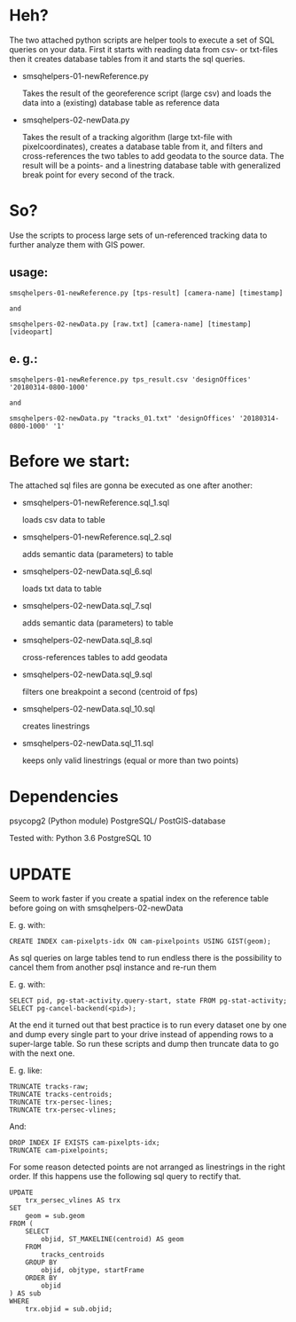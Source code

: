 # Heh?

The two attached python scripts are helper tools to execute a set of SQL queries on your data. First it starts with reading data from csv- or txt-files then it creates database tables from it and starts the sql queries.

- smsqhelpers-01-newReference.py

    Takes the result of the georeference script (large csv) and loads the data into a (existing) database table as reference data
    
- smsqhelpers-02-newData.py

    Takes the result of a tracking algorithm (large txt-file with pixelcoordinates), creates a database table from it, and filters and cross-references the two tables to add geodata to the source data. The result will be a points- and a linestring database table with generalized break point for every second of the track.

# So?

Use the scripts to process large sets of un-referenced tracking data to further analyze them with GIS power.

## usage:
    smsqhelpers-01-newReference.py [tps-result] [camera-name] [timestamp]
    
    and
    
    smsqhelpers-02-newData.py [raw.txt] [camera-name] [timestamp] [videopart]

## e. g.:
    smsqhelpers-01-newReference.py tps_result.csv 'designOffices' '20180314-0800-1000'
    
    and
    
    smsqhelpers-02-newData.py "tracks_01.txt" 'designOffices' '20180314-0800-1000' '1'

# Before we start:
The attached sql files are gonna be executed as one after another:

- smsqhelpers-01-newReference.sql_1.sql

    loads csv data to table

- smsqhelpers-01-newReference.sql_2.sql

    adds semantic data (parameters) to table
    
- smsqhelpers-02-newData.sql_6.sql

    loads txt data to table
    
- smsqhelpers-02-newData.sql_7.sql

    adds semantic data (parameters) to table
    
- smsqhelpers-02-newData.sql_8.sql

    cross-references tables to add geodata
    
- smsqhelpers-02-newData.sql_9.sql

    filters one breakpoint a second (centroid of fps)
    
- smsqhelpers-02-newData.sql_10.sql

    creates linestrings
    
- smsqhelpers-02-newData.sql_11.sql

    keeps only valid linestrings (equal or more than two points)

# Dependencies
psycopg2 (Python module)
PostgreSQL/ PostGIS-database

Tested with:
Python 3.6
PostgreSQL 10

# UPDATE
Seem to work faster if you create a spatial index on the reference table before going on with smsqhelpers-02-newData

E. g. with:
    
    CREATE INDEX cam-pixelpts-idx ON cam-pixelpoints USING GIST(geom);

As sql queries on large tables tend to run endless there is the possibility to cancel them from another psql instance and re-run them

E. g. with:
    
    SELECT pid, pg-stat-activity.query-start, state FROM pg-stat-activity;
    SELECT pg-cancel-backend(<pid>);

At the end it turned out that best practice is to run every dataset one by one and dump every single part to your drive instead of appending rows to a super-large table. So run these scripts and dump then truncate data to go with the next one.

E. g. like:

    TRUNCATE tracks-raw;
    TRUNCATE tracks-centroids;
    TRUNCATE trx-persec-lines;
    TRUNCATE trx-persec-vlines;
    
And:

    DROP INDEX IF EXISTS cam-pixelpts-idx;
    TRUNCATE cam-pixelpoints;

For some reason detected points are not arranged as linestrings in the right order. If this happens use the following sql query to rectify that.

    UPDATE 
        trx_persec_vlines AS trx 
    SET 
        geom = sub.geom 
    FROM (
        SELECT 
            objid, ST_MAKELINE(centroid) AS geom 
        FROM 
            tracks_centroids 
        GROUP BY 
            objid, objtype, startFrame 
        ORDER BY 
            objid
    ) AS sub 
    WHERE 
        trx.objid = sub.objid;